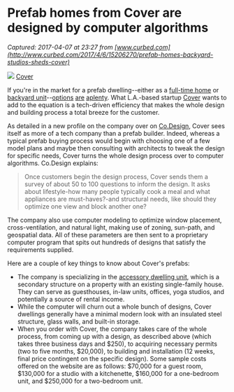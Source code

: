 # Prefab homes from Cover are designed by computer algorithms

_Captured: 2017-04-07 at 23:27 from [www.curbed.com](http://www.curbed.com/2017/4/6/15206270/prefab-homes-backyard-studios-sheds-cover)_

![](https://cdn0.vox-cdn.com/thumbor/XB7ViMb7w7GJG3FIdpS5aNzIGRU=/0x0:2500x1205/1200x800/filters:focal\(1050x403:1450x803\)/cdn0.vox-cdn.com/uploads/chorus_image/image/54113459/3.0.jpg) [Cover](http://cover.build/)

If you're in the market for a prefab dwelling--either as a [full-time home](http://www.curbed.com/2015/6/19/9948178/affordable-prefab-homes-buy) or [backyard unit](http://www.curbed.com/2016/8/4/12370586/prefab-homes-sheds-backyard-office-studio)--[options](http://www.curbed.com/2017/2/10/14576528/prefab-homes-modern-shipping-container-honomobo) [are](http://www.curbed.com/2017/2/20/14670478/prefab-homes-modern-design-for-sale-coodo) [aplenty](http://www.curbed.com/2016/12/19/14009528/prefab-homes-designs-prices). What L.A.-based startup [Cover](http://cover.build/) wants to add to the equation is a tech-driven efficiency that makes the whole design and building process a total breeze for the customer.

As detailed in a new profile on the company over on [Co.Design](https://www.fastcodesign.com/90108816/this-company-designs-custom-homes-for-less-than-an-iphone?utm_source=mailchimp&utm_medium=email&utm_campaign=codesigndaily-top&position=2&partner=newsletter&campaign_date=04062017), Cover sees itself as more of a tech company than a prefab builder. Indeed, whereas a typical prefab buying process would begin with choosing one of a few model plans and maybe then consulting with architects to tweak the design for specific needs, Cover turns the whole design process over to computer algorithms. Co.Design explains:

> Once customers begin the design process, Cover sends them a survey of about 50 to 100 questions to inform the design. It asks about lifestyle-how many people typically cook a meal and what appliances are must-haves?-and structural needs, like should they optimize one view and block another one? 

The company also use computer modeling to optimize window placement, cross-ventilation, and natural light, making use of zoning, sun-path, and geospatial data. All of these parameters are then sent to a proprietary computer program that spits out hundreds of designs that satisfy the requirements supplied.

Here are a couple of key things to know about Cover's prefabs:

  * The company is specializing in the [accessory dwelling unit](https://accessorydwellings.org/what-adus-are-and-why-people-build-them/), which is a secondary structure on a property with an existing single-family house. They can serve as guesthouses, in-law units, offices, yoga studios, and potentially a source of rental income. 
  * While the computer will churn out a whole bunch of designs, Cover dwellings generally have a minimal modern look with an insulated steel structure, glass walls, and built-in storage. 
  * When you order with Cover, the company takes care of the whole process, from coming up with a design, as described above (which takes three business days and $250), to acquiring necessary permits (two to five months, $20,000), to building and installation (12 weeks, final price contingent on the specific design). Some sample costs offered on the website are as follows: $70,000 for a guest room, $130,000 for a studio with a kitchenette, $160,000 for a one-bedroom unit, and $250,000 for a two-bedroom unit. 
